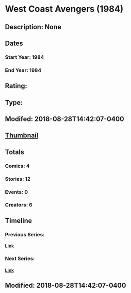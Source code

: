 # West Coast Avengers (1984)
## Description: None
## Dates
### Start Year: 1984
### End Year: 1984
## Rating: 
## Type: 
## Modifed: 2018-08-28T14:42:07-0400
## [Thumbnail](http://i.annihil.us/u/prod/marvel/i/mg/7/20/5b859774bf9a0.jpg)
## Totals
### Comics: 4
### Stories: 12
### Events: 0
### Creators: 6
## Timeline
### Previous Series: 
#### [Link]()
### Next Series: 
#### [Link]()
## Modified: 2018-08-28T14:42:07-0400